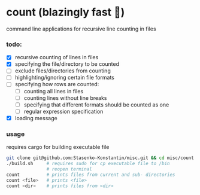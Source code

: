 # count (blazingly fast 🚀)

command line applications for recursive line counting in files

### todo:
- [x] recursive counting of lines in files
- [x] specifying the file/directory to be counted
- [ ] exclude files/directories from counting 
- [ ] highlighting/ignoring certain file formats
- [ ] specifying how rows are counted:
  - [ ] counting all lines in files
  - [ ] counting lines without line breaks
  - [ ] specifying that different formats should be counted as one
  - [ ] regular expression specification
- [x] loading message

### usage

requires cargo for building executable file

```bash
git clone git@github.com:Stasenko-Konstantin/misc.git && cd misc/count
./build.sh     # requires sudo for cp executable file to /bin
               # reopen terminal
count          # prints files from current and sub- directories
count <file>   # prints <file>
count <dir>    # prints files from <dir>
```
